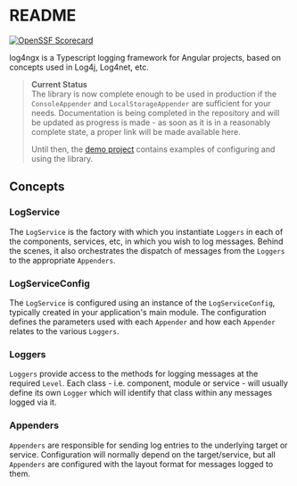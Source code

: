 # README

[![OpenSSF Scorecard](https://api.scorecard.dev/projects/github.com/secondbounce/log4ngx/badge)](https://scorecard.dev/viewer/?uri=github.com/secondbounce/log4ngx)

log4ngx is a Typescript logging framework for Angular projects, based on concepts used in Log4j,
Log4net, etc.

> **Current Status**  
> The library is now complete enough to be used in production if the `ConsoleAppender` and
`LocalStorageAppender` are sufficient for your needs. Documentation is being completed in the
repository and will be updated as progress is made - as soon as it is in a reasonably complete
state, a proper link will be made available here.
>
> Until then, the [demo project](tree/main/projects/demo/) contains examples of configuring and
using the library.

## Concepts

### LogService

The `LogService` is the factory with which you instantiate `Loggers` in each of the components,
services, etc, in which you wish to log messages.  Behind the scenes, it also orchestrates the
dispatch of messages from the `Loggers` to the appropriate `Appenders`.

### LogServiceConfig

The `LogService` is configured using an instance of the `LogServiceConfig`, typically created in
your application's main module.  The configuration defines the parameters used with each `Appender`
and how each `Appender` relates to the various `Loggers`.

### Loggers

`Loggers` provide access to the methods for logging messages at the required `Level`.  Each class -
i.e. component, module or service - will usually define its own `Logger` which will identify that
class within any messages logged via it.

### Appenders

`Appenders` are responsible for sending log entries to the underlying target or service.
Configuration will normally depend on the target/service, but all `Appenders` are configured with
the layout format for messages logged to them.
